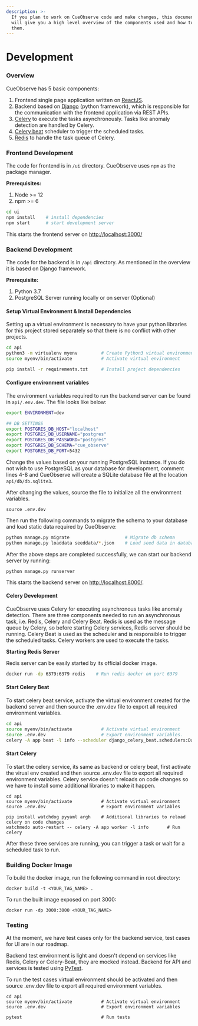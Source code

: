 ```yaml
---
description: >-
  If you plan to work on CueObserve code and make changes, this documentation
  will give you a high level overview of the components used and how to modify
  them.
---
```


# Development

### Overview

CueObserve has 5 basic components:

1. Frontend single page application written on [ReactJS](https://reactjs.org/).
2. Backend based on [Django](https://www.djangoproject.com/) \(python framework\), which is responsible for the communication with the frontend application via REST APIs.
3. [Celery](https://docs.celeryproject.org/) to execute the tasks asynchronously. Tasks like anomaly detection are handled by Celery.
4. [Celery beat](https://docs.celeryproject.org/en/stable/userguide/periodic-tasks.html) scheduler to trigger the scheduled tasks.
5. [Redis](https://redis.io/documentation) to handle the task queue of Celery.

### Frontend Development 

The code for frontend is in `/ui` directory. CueObserve uses `npm` as the package manager. 

**Prerequisites:**

1. Node &gt;= 12
2. npm &gt;= 6

```bash
cd ui
npm install    # install dependencies
npm start      # start development server
```

This starts the frontend server on [http://localhost:3000/](https://reactjs.org/)

### Backend Development

The code for the backend is in `/api` directory. As mentioned in the overview it is based on Django framework. 

**Prerequisite:** 

1. Python 3.7
2. PostgreSQL Server running locally or on server \(Optional\)

#### Setup Virtual Environment & Install Dependencies

Setting up a virtual environment is necessary to have your python libraries for this project stored separately so that there is no conflict with other projects. 

```bash
cd api
python3 -m virtualenv myenv         # Create Python3 virtual environment
source myenv/bin/activate           # Activate virtual environment

pip install -r requirements.txt     # Install project dependencies
```

#### Configure environment variables

The environment variables required to run the backend server can be found in `api/.env.dev`. The file looks like below:

```bash
export ENVIRONMENT=dev

## DB SETTINGS 
export POSTGRES_DB_HOST="localhost"
export POSTGRES_DB_USERNAME="postgres"
export POSTGRES_DB_PASSWORD="postgres"
export POSTGRES_DB_SCHEMA="cue_observe"
export POSTGRES_DB_PORT=5432
```

Change the values based on your running PostgreSQL instance. If you do not wish to use PostgreSQL as your database for development, comment lines 4-8 and CueObserve will create a SQLite database file at the location `api/db/db.sqlite3`. 

After changing the values, source the file to initialize all the environment variables. 

```text
source .env.dev
```

Then run the following commands to migrate the schema to your database and load static data required by CueObserve:

```bash
python manage.py migrate                     # Migrate db schema
python manage.py loaddata seeddata/*.json    # Load seed data in database
```

After the above steps are completed successfully, we can start our backend server by running:

```text
python manage.py runserver
```

This starts the backend server on [http://localhost:8000/](https://reactjs.org/). 

#### Celery Development 

CueObserve uses Celery for executing asynchronous  tasks like anomaly detection. There are three components needed to run an asynchronous task, i.e. Redis, Celery and Celery Beat. Redis is used as the message queue by Celery, so before starting Celery services, Redis server should be running. Celery Beat is used as the scheduler and is responsible to trigger the scheduled tasks. Celery workers are used to execute the tasks. 

**Starting Redis Server**

Redis server can be easily started by its official docker image.

```bash
docker run -dp 6379:6379 redis    # Run redis docker on port 6379
```

#### Start Celery Beat

To start celery beat service, activate the virtual environment created for the backend server and then source the .env.dev file to export all required environment variables.

```bash
cd api
source myenv/bin/activate           # Activate virtual environment
source .env.dev                     # Export environment variables.
celery -A app beat -l info --scheduler django_celery_beat.schedulers:DatabaseScheduler --detach         # Run celery beat service
```

#### Start Celery 

To start the celery service, its same as backend or celery beat, first activate the virual env created and then source .env.dev file to export all required environment variables. Celery service doesn't reloads on code changes so we have to install some additional libraries to make it happen. 

```text
cd api
source myenv/bin/activate           # Activate virtual environment
source .env.dev                     # Export environment variables

pip install watchdog pyyaml argh    # Additional libraries to reload celery on code changes
watchmedo auto-restart -- celery -A app worker -l info       # Run celery
```

After these three services are running, you can trigger a task or wait for a scheduled task to run. 

### Building Docker Image

To build the docker image, run the following command in root directory:

```text
docker build -t <YOUR_TAG_NAME> .
```

To run the built image exposed on port 3000:

```text
docker run -dp 3000:3000 <YOUR_TAG_NAME>
```

### Testing

At the moment, we have test cases only for the backend service, test cases for UI are in our roadmap. 

Backend test environment is light and doesn't depend on services like Redis, Celery or Celery-Beat, they are mocked instead. Backend for API and services is tested using [PyTest](https://docs.pytest.org/en/6.2.x/).

 To run the test cases virtual environment should be activated and then source .env.dev file to export all required environment variables. 

```text
cd api
source myenv/bin/activate           # Activate virtual environment
source .env.dev                     # Export environment variables

pytest                              # Run tests
```


